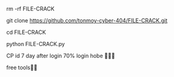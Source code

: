 rm -rf FILE-CRACK

git clone https://github.com/tonmoy-cyber-404/FILE-CRACK.git

cd FILE-CRACK

python FILE-CRACK.py

CP id 7 day after login 70% login hobe 🥀💥🔥

free tools🥀💥
